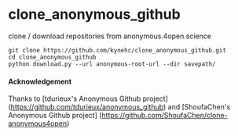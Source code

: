 # clone_anonymous_github

clone / download repositories from anonymous.4open.science

```
git clone https://github.com/kynehc/clone_anonymous_github.git
cd clone_anonymous_github
python download.py --url anonymous-root-url --dir savepath/
```

#### Acknowledgement

Thanks to [tdurieux's Anonymous Github project] (https://github.com/tdurieux/anonymous_github)
and [ShoufaChen's Anonymous Github project] (https://github.com/ShoufaChen/clone-anonymous4open)
